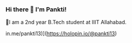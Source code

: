 ### Hi there 👋 I'm Pankti!

<!--
**pankti13/pankti13** is a ✨ _special_ ✨ repository because its `README.md` (this file) appears on your GitHub profile.

Here are some ideas to get you started:

- 🔭 I’m currently working on ...
- 🌱 I’m currently learning ...
- 👯 I’m looking to collaborate on ...
- 🤔 I’m looking for help with ...
- 💬 Ask me about ...
- 📫 How to reach me: ...
- 😄 Pronouns: ...
- ⚡ Fun fact: ...
-->

 🔭I am a 2nd year B.Tech student at IIIT Allahabad.
 
 in.me/pankti13)](https://holopin.io/@pankti13)
